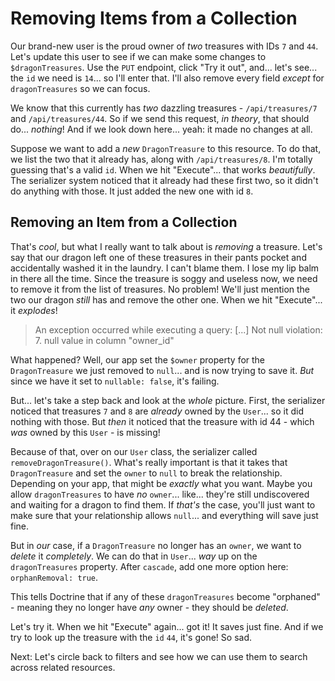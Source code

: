 # Removing Items from a Collection

Our brand-new user is the proud owner of *two* treasures with IDs `7` and `44`.
Let's update this user to see if we can make some changes to `$dragonTreasures`.
Use the `PUT` endpoint, click "Try it out", and... let's see... the `id` we need
is `14`... so I'll enter that. I'll also remove every field *except* for
`dragonTreasures` so we can focus.

We know that this currently has *two* dazzling treasures - `/api/treasures/7` and
`/api/treasures/44`. So if we send this request, *in theory*, that should do...
*nothing*! And if we look down here... yeah: it made no changes at all.

Suppose we want to add a *new* `DragonTreasure` to this resource. To do
that, we list the two that it already has, along with `/api/treasures/8`. I'm totally
guessing that's a valid `id`. When we hit "Execute"... that works *beautifully*. The
serializer system noticed that it already had these first two, so it didn't do
anything with those. It just added the new one with id `8`.

## Removing an Item from a Collection

That's *cool*, but what I really want to talk about is *removing* a treasure. Let's
say that our dragon left one of these treasures in their pants pocket and
accidentally washed it in the laundry. I can't blame them. I lose my lip balm in
there all the time. Since the treasure is soggy and useless now, we need to remove
it from the list of treasures. No problem! We'll just mention the two our dragon
*still* has and remove the other one. When we hit "Execute"... it *explodes*!

> An exception occurred while executing a query: [...] Not null violation: 7.
> null value in column "owner_id"

What happened? Well, our app set the `$owner` property for the `DragonTreasure` we
just removed to `null`... and is now trying to save it. *But* since we have it set to
`nullable: false`, it's failing.

But... let's take a step back and look at the *whole* picture. First, the serializer
noticed that treasures `7` and `8` are *already* owned by the `User`... so it did
nothing with those. But *then* it noticed that the treasure with id 44 - which
*was* owned by this `User` - is missing!

Because of that, over on our `User` class, the serializer called
`removeDragonTreasure()`. What's really important is that it takes that
`DragonTreasure` and set the `owner` to `null` to break the relationship. Depending
on your app, that might be *exactly* what you want. Maybe you allow
`dragonTreasures` to have *no* `owner`... like... they're still undiscovered and
waiting for a dragon to find them. If *that's* the case, you'll just want to make
sure that your relationship allows `null`... and everything will save just fine.

But in *our* case, if a `DragonTreasure` no longer has an `owner`, we want to *delete*
it *completely*. We can do that in `User`... *way* up on the `dragonTreasures`
property. After `cascade`, add one more option here: `orphanRemoval: true`.

This tells Doctrine that if any of these `dragonTreasures` become "orphaned" - meaning
they no longer have *any* owner - they should be *deleted*.

Let's try it. When we hit "Execute" again... got it! It saves just fine. And if we
try to look up the treasure with the `id` `44`, it's gone! So sad.

Next: Let's circle back to filters and see how we can use them to search across
related resources.

